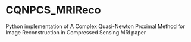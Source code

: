 # CQNPCS_MRIReco
Python implementation of A Complex Quasi-Newton Proximal Method for Image Reconstruction in Compressed Sensing MRI paper

